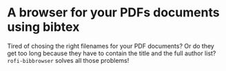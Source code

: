 # A browser for your PDFs documents using bibtex

Tired of chosing the right filenames for your PDF documents? Or do they get too
long because they have to contain the title and the full author list?
`rofi-bibbrowser` solves all those problems!
